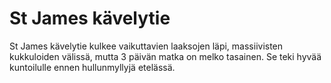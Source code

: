 # St James kävelytie

St James kävelytie kulkee vaikuttavien laaksojen läpi, massiivisten kukkuloiden välissä, mutta 3 päivän matka on melko tasainen. Se teki hyvää kuntoilulle ennen hullunmyllyjä etelässä.